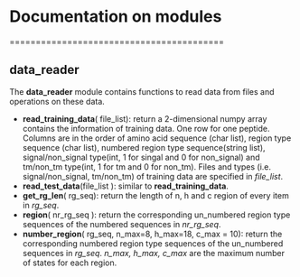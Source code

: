 # Documentation on modules 
=========================================

## data_reader
The **data\_reader** module contains functions to read data from files and operations on these data.

- **read\_training\_data**( file\_list): return a 2-dimensional numpy array contains the information of training data. One row for one peptide. Columns are in the order of amino acid sequence (char list), region type sequence (char list), numbered region type sequence(string list), signal/non\_signal type(int, 1 for singal and 0 for non\_signal) and tm/non\_tm type(int, 1 for tm and 0 for non\_tm). Files and types (i.e. signal/non\_signal, tm/non\_tm) of training data are specified in *file\_list*. 
- **read\_test\_data**(file\_list ): similar to **read\_training\_data**. 
- **get\_rg\_len**( rg\_seq): return the length of n, h and c region of every item in *rg\_seq*.
- **region**( nr\_rg\_seq ): return the corresponding un_numbered region type sequences of the numbered sequences in *nr\_rg\_seq*.
- **number_region**( rg\_seq, n\_max=8, h\_max=18, c\_max = 10): return the corresponding numbered region type sequences of the un_numbered sequences in *rg\_seq*. *n\_max, h\_max, c\_max* are the maximum number of states for each region.
